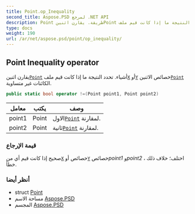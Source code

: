 ```yaml
---
title: Point.op_Inequality
second_title: Aspose.PSD لمرجع .NET API
description: Point طريقة. يقارن اثنينPoint أشياء. تحدد النتيجة ما إذا كانت قيم ملفX أوY خصائص الاثنينPoint الكائنات غير متساوية.
type: docs
weight: 190
url: /ar/net/aspose.psd/point/op_inequality/
---
```

## Point Inequality operator

يقارن اثنين[`Point`](../) أشياء. تحدد النتيجة ما إذا كانت قيم ملف[`X`](../x/) أو[`Y`](../y/) خصائص الاثنين[`Point`](../) الكائنات غير متساوية.

```csharp
public static bool operator !=(Point point1, Point point2)
```

| معامل | يكتب | وصف |
| --- | --- | --- |
| point1 | Point | الاول[`Point`](../) لمقارنة. |
| point2 | Point | ثانية[`Point`](../) لمقارنة. |

### قيمة الإرجاع

صحيح إذا كانت قيم أي من[`X`](../x/) خصائص أو[`Y`](../y/) خصائص*point1* و*point2* اختلف؛ خلاف ذلك ، خطأ.

### أنظر أيضا

* struct [Point](../)
* مساحة الاسم [Aspose.PSD](../../point/)
* المجسم [Aspose.PSD](../../../)


